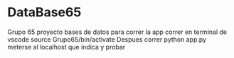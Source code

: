 # DataBase65
Grupo 65 proyecto bases de datos
para correr la app correr en terminal de vscode
source Grupo65/bin/activate
Despues correr 
python app.py
meterse al localhost que indica y probar
